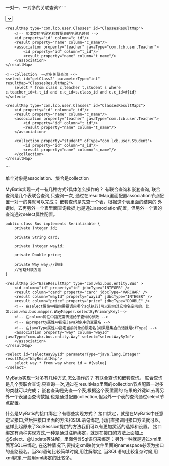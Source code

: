 
一对一、一对多的关联查询?
	```
<mapper namespace="com.lcb.mapping.userMapper">  
    <!--association  一对一关联查询 -->  
    <select id="getClass" parameterType="int" resultMap="ClassesResultMap">  
        select * from class c,teacher t where c.teacher_id=t.t_id and c.c_id=#{id}  
    </select>  
 
    <resultMap type="com.lcb.user.Classes" id="ClassesResultMap">  
        <!-- 实体类的字段名和数据表的字段名映射 -->  
        <id property="id" column="c_id"/>  
        <result property="name" column="c_name"/>  
        <association property="teacher" javaType="com.lcb.user.Teacher">  
            <id property="id" column="t_id"/>  
            <result property="name" column="t_name"/>  
        </association>  
    </resultMap>  

    <!--collection  一对多关联查询 -->  
    <select id="getClass2" parameterType="int" resultMap="ClassesResultMap2">  
        select * from class c,teacher t,student s where c.teacher_id=t.t_id and c.c_id=s.class_id and c.c_id=#{id}  
    </select>

    <resultMap type="com.lcb.user.Classes" id="ClassesResultMap2">  
        <id property="id" column="c_id"/>  
        <result property="name" column="c_name"/>  
        <association property="teacher" javaType="com.lcb.user.Teacher">  
            <id property="id" column="t_id"/>  
            <result property="name" column="t_name"/>  
        </association>
 
        <collection property="student" ofType="com.lcb.user.Student">  
            <id property="id" column="s_id"/>  
            <result property="name" column="s_name"/>  
        </collection> 
    </resultMap>  
</mapper>
	```


单个对象是association、集合是collection


MyBatis实现一对一有几种方式?具体怎么操作的？
	有联合查询和嵌套查询,
	联合查询是几个表联合查询,只查询一次, 通过在resultMap里面配置association节点配置一对一的类就可以完成；
	嵌套查询是先查一个表，根据这个表里面的结果的 外键id，去再另外一个表里面查询数据,也是通过association配置，但另外一个表的查询通过select属性配置。

```
public class Bus implements Serializable {
    private Integer id;

    private String card;

    private Integer wayid;

    private Double price;

    private Way way;//路线
    //省略封装方法
}

<resultMap id="BaseResultMap" type="com.whx.bus.entity.Bus" >
    <id column="id" property="id" jdbcType="INTEGER" />
    <result column="card" property="card" jdbcType="VARCHAR" />
    <result column="wayId" property="wayid" jdbcType="INTEGER" />
    <result column="price" property="price" jdbcType="DOUBLE" />
    <!-- 在select属性中指向需要调用哪个sql执行(可以指向其它命名空间的，比如:com.whx.bus.mapper.WayMapper.selectByPrimaryKey)-->
    <!-- 在column属性中指定需传递给子查询的参数 -->
    <!-- 在property属性中指定Java对象中的变量名 -->
    <!-- 在javaType属性中指定当前对象的限定名(如果是集合的话就是ofType) -->
    <association property="way" column="wayId" javaType="com.whx.bus.entity.Way" select="selectWayById">
    </association>
</resultMap>

<select id="selectWayById" parameterType="java.lang.Integer" resultMap="WayResultMap">
	select way.* from way where id = #{value}
</select>
```



MyBatis实现一对多有几种方式,怎么操作的？
	有联合查询和嵌套查询。
	联合查询是几个表联合查询,只查询一次,通过在resultMap里面的collection节点配置一对多的类就可以完成；
	嵌套查询是先查一个表,根据这个表里面的 结果的外键id,去再另外一个表里面查询数据,也是通过配置collection,但另外一个表的查询通过select节点配置。



什么是MyBatis的接口绑定？有哪些实现方式？
	接口绑定，就是在MyBatis中任意定义接口,然后把接口里面的方法和SQL语句绑定, 我们直接调用接口方法就可以,这样比起原来了SqlSession提供的方法我们可以有更加灵活的选择和设置。
	接口绑定有两种实现方式,一种是通过注解绑定，就是在接口的方法上面加上 @Select、@Update等注解，里面包含Sql语句来绑定；另外一种就是通过xml里面写SQL来绑定, 在这种情况下,要指定xml映射文件里面的namespace必须为接口的全路径名。当Sql语句比较简单时候,用注解绑定, 当SQL语句比较复杂时候,用xml绑定,一般用xml绑定的比较多。














